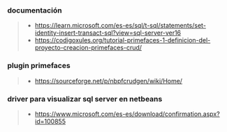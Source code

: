 

### documentación
>- https://learn.microsoft.com/es-es/sql/t-sql/statements/set-identity-insert-transact-sql?view=sql-server-ver16
>- https://codigoxules.org/tutorial-primefaces-1-definicion-del-proyecto-creacion-primefaces-crud/

### plugin primefaces
>- https://sourceforge.net/p/nbpfcrudgen/wiki/Home/

### driver para visualizar sql server en netbeans
>- https://www.microsoft.com/es-es/download/confirmation.aspx?id=100855